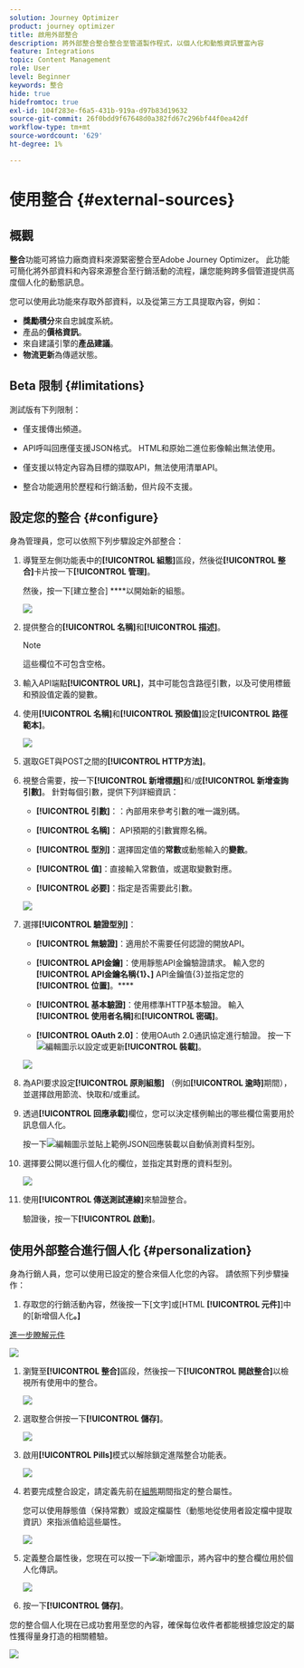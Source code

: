 ```yaml
---
solution: Journey Optimizer
product: journey optimizer
title: 啟用外部整合
description: 將外部整合整合整合至管道製作程式，以個人化和動態資訊豐富內容
feature: Integrations
topic: Content Management
role: User
level: Beginner
keywords: 整合
hide: true
hidefromtoc: true
exl-id: 104f283e-f6a5-431b-919a-d97b83d19632
source-git-commit: 26f0bdd9f67648d0a382fd67c296bf44f0ea42df
workflow-type: tm+mt
source-wordcount: '629'
ht-degree: 1%

---
```


# 使用整合 {#external-sources}

## 概觀

**整合**&#x200B;功能可將協力廠商資料來源緊密整合至Adobe Journey Optimizer。 此功能可簡化將外部資料和內容來源整合至行銷活動的流程，讓您能夠跨多個管道提供高度個人化的動態訊息。

您可以使用此功能來存取外部資料，以及從第三方工具提取內容，例如：

* **獎勵積分**&#x200B;來自忠誠度系統。
* 產品的&#x200B;**價格資訊**。
* 來自建議引擎的&#x200B;**產品建議**。
* **物流更新**&#x200B;為傳遞狀態。

## Beta 限制 {#limitations}

測試版有下列限制：

* 僅支援傳出頻道。

* API呼叫回應僅支援JSON格式。 HTML和原始二進位影像輸出無法使用。

* 僅支援以特定內容為目標的擷取API，無法使用清單API。

* 整合功能適用於歷程和行銷活動，但片段不支援。

## 設定您的整合 {#configure}

身為管理員，您可以依照下列步驟設定外部整合：

1. 導覽至左側功能表中的&#x200B;**[!UICONTROL 組態]**&#x200B;區段，然後從&#x200B;**[!UICONTROL 整合]**&#x200B;卡片按一下&#x200B;**[!UICONTROL 管理]**。

   然後，按一下[建立整合] ****&#x200B;以開始新的組態。

   ![](assets/external-integration-config-1.png)

1. 提供整合的&#x200B;**[!UICONTROL 名稱]**&#x200B;和&#x200B;**[!UICONTROL 描述]**。

   >[!NOTE]
   >
   >這些欄位不可包含空格。

1. 輸入API端點&#x200B;**[!UICONTROL URL]**，其中可能包含路徑引數，以及可使用標籤和預設值定義的變數。

1. 使用&#x200B;**[!UICONTROL 名稱]**&#x200B;和&#x200B;**[!UICONTROL 預設值]**&#x200B;設定&#x200B;**[!UICONTROL 路徑範本]**。

   ![](assets/external-integration-config-2.png)

1. 選取GET與POST之間的&#x200B;**[!UICONTROL HTTP方法]**。

1. 視整合需要，按一下&#x200B;**[!UICONTROL 新增標題]**&#x200B;和/或&#x200B;**[!UICONTROL 新增查詢引數]**。 針對每個引數，提供下列詳細資訊：

   * **[!UICONTROL 引數]**：：內部用來參考引數的唯一識別碼。

   * **[!UICONTROL 名稱]**： API預期的引數實際名稱。

   * **[!UICONTROL 型別]**：選擇固定值的&#x200B;**常數**&#x200B;或動態輸入的&#x200B;**變數**。

   * **[!UICONTROL 值]**：直接輸入常數值，或選取變數對應。

   * **[!UICONTROL 必要]**：指定是否需要此引數。

   ![](assets/external-integration-config-3.png)

1. 選擇&#x200B;**[!UICONTROL 驗證型別]**：

   * **[!UICONTROL 無驗證]**：適用於不需要任何認證的開放API。

   * **[!UICONTROL API金鑰]**：使用靜態API金鑰驗證請求。 輸入您的&#x200B;**[!UICONTROL API金鑰名稱{1&#x200B;}、]** API金鑰值{3&#x200B;}並指定您的&#x200B;**[!UICONTROL 位置]**。****

   * **[!UICONTROL 基本驗證]**：使用標準HTTP基本驗證。 輸入&#x200B;**[!UICONTROL 使用者名稱]**&#x200B;和&#x200B;**[!UICONTROL 密碼]**。

   * **[!UICONTROL OAuth 2.0]**：使用OAuth 2.0通訊協定進行驗證。 按一下![編輯](assets/do-not-localize/Smock_Edit_18_N.svg)圖示以設定或更新&#x200B;**[!UICONTROL 裝載]**。

   ![](assets/external-integration-config-4.png)

1. 為API要求設定&#x200B;**[!UICONTROL 原則組態]** （例如&#x200B;**[!UICONTROL 逾時]**&#x200B;期間），並選擇啟用節流、快取和/或重試。

1. 透過&#x200B;**[!UICONTROL 回應承載]**&#x200B;欄位，您可以決定樣例輸出的哪些欄位需要用於訊息個人化。

   按一下![編輯](assets/do-not-localize/Smock_Edit_18_N.svg)圖示並貼上範例JSON回應裝載以自動偵測資料型別。

1. 選擇要公開以進行個人化的欄位，並指定其對應的資料型別。

   ![](assets/external-integration-config-5.png)

1. 使用&#x200B;**[!UICONTROL 傳送測試連線]**&#x200B;來驗證整合。

   驗證後，按一下&#x200B;**[!UICONTROL 啟動]**。

## 使用外部整合進行個人化 {#personalization}

身為行銷人員，您可以使用已設定的整合來個人化您的內容。 請依照下列步驟操作：

1. 存取您的行銷活動內容，然後按一下[文字]或[HTML **[!UICONTROL 元件]**]中的[新增個人化&#x200B;**。]**

[進一步瞭解元件](../email/content-components.md)

   ![](assets/external-integration-content-1.png)

1. 瀏覽至&#x200B;**[!UICONTROL 整合]**&#x200B;區段，然後按一下&#x200B;**[!UICONTROL 開啟整合]**&#x200B;以檢視所有使用中的整合。

   ![](assets/external-integration-content-2.png)

1. 選取整合併按一下&#x200B;**[!UICONTROL 儲存]**。

   ![](assets/external-integration-content-3.png)

1. 啟用&#x200B;**[!UICONTROL Pills]**&#x200B;模式以解除鎖定進階整合功能表。

   ![](assets/external-integration-content-4.png)

1. 若要完成整合設定，請定義先前在[組態](#configure)期間指定的整合屬性。

   您可以使用靜態值（保持常數）或設定檔屬性（動態地從使用者設定檔中提取資訊）來指派值給這些屬性。

   ![](assets/external-integration-content-5.png)

1. 定義整合屬性後，您現在可以按一下![新增](assets/do-not-localize/Smock_Add_18_N.svg)圖示，將內容中的整合欄位用於個人化傳訊。

   ![](assets/external-integration-content-6.png)

1. 按一下&#x200B;**[!UICONTROL 儲存]**。

您的整合個人化現在已成功套用至您的內容，確保每位收件者都能根據您設定的屬性獲得量身打造的相關體驗。

![](assets/external-integration-content-7.png)
